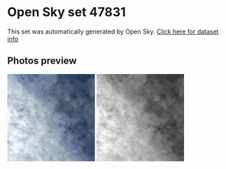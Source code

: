 # Open Sky set 47831
This set was automatically generated by Open Sky.
[Click here for dataset info](https://github.com/0x4248/opensky/blob/master/dataset/47831/info.json)
## Photos preview
<img src="https://raw.githubusercontent.com/0x4248/opensky/master/dataset/47831/photos.gif" width="200px"/>
<img src="https://raw.githubusercontent.com/0x4248/opensky/master/dataset/47831/photos_bw.gif" width="200px"/>
